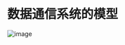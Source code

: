 <h1 algin = " center" > 数据通信系统的模型</h1>          


![image](https://github.com/HUAWEI-eNSP/HUAWEI_eNSP-Computer-Network/assets/79436937/3b4ade26-9079-4665-8f24-0e7f06bdaa61)

